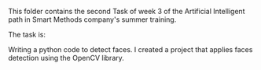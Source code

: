 This folder contains the second Task of week 3 of the Artificial Intelligent path in Smart Methods company's summer training.

The task is: 

Writing a python code to detect faces. I created a project that applies faces detection using the OpenCV library.

